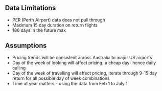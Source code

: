 ## Data Limitations

* PER (Perth Airport) data does not pull through
* Maximum 15 day duration on return flights
* 180 days in the future max

## Assumptions
* Pricing trends will be consistent across Australia to major US airports
* Day of the week of looking will affect pricing, a cheap day- hence daily calling
* Day of the week of travelling will affect pricing, iterate through 9-15 day return for all possible day of week combinations
* Time of year matters - using the data from Feb 1 to July 1  
